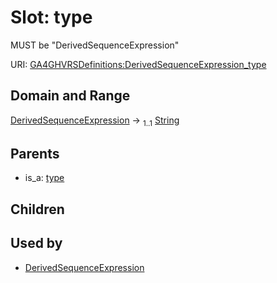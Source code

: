 
# Slot: type


MUST be "DerivedSequenceExpression"

URI: [GA4GHVRSDefinitions:DerivedSequenceExpression_type](GA4GHVRSDefinitionsDerivedSequenceExpression_type)


## Domain and Range

[DerivedSequenceExpression](DerivedSequenceExpression.md) &#8594;  <sub>1..1</sub> [String](types/String.md)

## Parents

 *  is_a: [type](type.md)

## Children


## Used by

 * [DerivedSequenceExpression](DerivedSequenceExpression.md)
